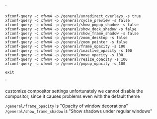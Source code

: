 `
```
xfconf-query -c xfwm4 -p /general/unredirect_overlays -s true
xfconf-query -c xfwm4 -p /general/cycle_preview -s false
xfconf-query -c xfwm4 -p /general/show_popup_shadow -s false
xfconf-query -c xfwm4 -p /general/show_dock_shadow -s false
xfconf-query -c xfwm4 -p /general/show_frame_shadow -s false
xfconf-query -c xfwm4 -p /general/zoom_desktop -s false
xfconf-query -c xfwm4 -p /general/zoom_pointer -s false
xfconf-query -c xfwm4 -p /general/frame_opacity -s 100
xfconf-query -c xfwm4 -p /general/inactive_opacity -s 100
xfconf-query -c xfwm4 -p /general/move_opacity -s 100
xfconf-query -c xfwm4 -p /general/resize_opacity -s 100
xfconf-query -c xfwm4 -p /general/popup_opacity -s 100

exit
```
`

customize compositor settings
unfortunately we cannot disable the compositor, since it causes problems
even with the default theme

`/general/frame_opacity` is "Opacity of window decorations"
`/general/show_frame_shadow` is "Show shadows under regular windows"


